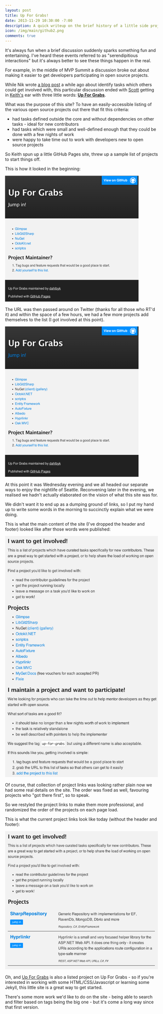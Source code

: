 ```yaml
---
layout: post
title: Up For Grabs!
date: 2013-11-29 10:30:00 -7:00
description: A quick writeup on the brief history of a little side project I was nerd-sniped into collaborating on
icon: /img/main/github2.png
comments: true
---	
```


It's always fun when a brief discussion suddenly sparks something fun and entertaining. I've heard these events referred to as "serendipitious interactions" but it's always better to see these things happen in the real.

For example, in the middle of MVP Summit a discussion broke out about making it easier to get developers participating in open source projects.

While Nik wrote [a blog post](http://nikcodes.com/2013/05/10/new-contributor-jump-in/) a while ago about identify tasks which others could get involved with, this particular discussion ended with [Scott](http://hanselman.com/) getting in [Keith's](http://keith.lostechies.com) ear with three little words: [**Up For Grabs**](http://up-for-grabs.net/).

What was the purpose of this site? To have an easily-accessible listing of the various open source projects out there that fit this criteria:

 - had tasks defined outside the core and without dependencies on other tasks - ideal for new contributors
 - had tasks which were small and well-defined enough that they could be done with a few nights of work
 - were happy to take time out to work with developers new to open source projects

So Keith spun up a little GitHub Pages site, threw up a sample list of projects to start things off. 

This is how it looked in the beginning:

![first pass](/img/posts/up-for-grabs/initial.png)

The URL was then passed around on Twitter (thanks for all those who RT'd it) and within the space of a few hours, we had a few more projects add themselves to the list (I got involved at this point).

![more projects](/img/posts/up-for-grabs/more-projects.png)

At this point it was Wednesday evening and we all headed our separate ways to enjoy the nightlife of Seattle. Reconvening later in the evening, we realised we hadn't actually elaborated on the vision of what this site was for. 

We didn't want it to end up as a dumping ground of links, so I put my hand up to write some words in the morning to succinctly explain what we were doing.

This is what the main content of the site (I've dropped the header and footer) looked like after those words were published:

![more projects](/img/posts/up-for-grabs/add-words.png)

Of course, that collection of project links was looking rather plain now we had some real details on the site. The order was fixed as well, favouring projects who "got there first", so to speak.

So we restyled the project links to make them more professional, and randomized the order of the projects on each page load.

This is what the current project links look like today (without the header and footer): 

![more projects](/img/posts/up-for-grabs/more-details.png)

Oh, and [Up For Grabs](http://up-for-grabs.net/) is also a listed project on Up For Grabs - so if you're interested in working with some HTML/CSS/Javascript or learning some Jekyll, this little site is a great way to get started.

There's some more work we'd like to do on the site - being able to search and filter based on tags being the big one - but it's come a long way since that first version.